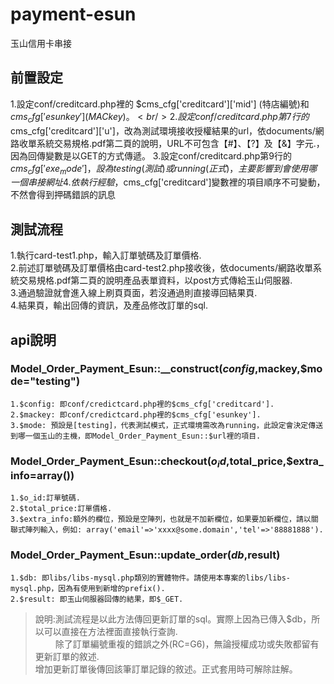 payment-esun
============

玉山信用卡串接


前置設定
---------------
1.設定conf/creditcard.php裡的 $cms_cfg['creditcard']['mid'] (特店編號)和 $cms_cfg['esunkey'] (MAC key)。<br/>
2.設定conf/creditcard.php第7行的$cms_cfg['creditcard']['u']，改為測試環境接收授權結果的url，依documents/網路收單系統交易規格.pdf第二頁的說明，URL不可包含【#】、【?】及【&】字元.，因為回傳變數是以GET的方式傳遞。
3.設定conf/creditcard.php第9行的$cms_cfg['exe_mode']，設為testing(測試)或running(正式)，主要影響到會使用哪一個串接網址
4.依執行經驗，$cms_cfg['creditcard']變數裡的項目順序不可變動，不然會得到押碼錯誤的訊息

測試流程
---------------
1.執行card-test1.php，輸入訂單號碼及訂單價格.<br/>
2.前述訂單號碼及訂單價格由card-test2.php接收後，依documents/網路收單系統交易規格.pdf第二頁的說明產品表單資料，以post方式傳給玉山伺服器.<br/>
3.通過驗證就會進入線上刷頁頁面，若沒通過則直接導回結果頁.<br/>
4.結果頁，輸出回傳的資訊，及產品修改訂單的sql.


api說明
---------------

### Model_Order_Payment_Esun::__construct($config,$mackey,$mode="testing")

    1.$config: 即conf/credictcard.php裡的$cms_cfg['creditcard'].
    2.$mackey: 即conf/credictcard.php裡的$cms_cfg['esunkey'].
    3.$mode: 預設是[testing]，代表測試模式，正式環境需改為running，此設定會決定傳送到哪一個玉山的主機，即Model_Order_Payment_Esun::$url裡的項目.


### Model_Order_Payment_Esun::checkout($o_id,$total_price,$extra_info=array())

    1.$o_id:訂單號碼.
    2.$total_price:訂單價格.
    3.$extra_info:額外的欄位，預設是空陣列，也就是不加新欄位，如果要加新欄位，請以關聯式陣列輸入，例如: array('email'=>'xxxx@some.domain','tel'=>'88881888').


### Model_Order_Payment_Esun::update_order($db,$result)

    1.$db: 即libs/libs-mysql.php類別的實體物件。請使用本專案的libs/libs-mysql.php，因為有使用到新增的prefix().
    2.$result: 即玉山伺服器回傳的結果，即$_GET.
> 說明:測試流程是以此方法傳回更新訂單的sql。實際上因為已傳入$db，所以可以直接在方法裡面直接執行查詢.<br/>
> 　　 除了訂單編號重複的錯誤之外(RC=G6)，無論授權成功或失敗都留有更新訂單的敘述.<br/>
>     增加更新訂單後傳回該筆訂單記錄的敘述。正式套用時可解除註解。
